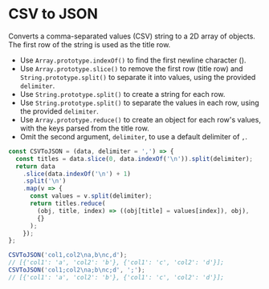 # CSV to JSON

Converts a comma-separated values (CSV) string to a 2D array of objects. The first row of the string is used as the title row.

* Use `Array.prototype.indexOf()` to find the first newline character ().
* Use `Array.prototype.slice()` to remove the first row (title row) and `String.prototype.split()` to separate it into values, using the provided `delimiter`.
* Use `String.prototype.split()` to create a string for each row.
* Use `String.prototype.split()` to separate the values in each row, using the provided `delimiter`.
* Use `Array.prototype.reduce()` to create an object for each row's values, with the keys parsed from the title row.
* Omit the second argument, `delimiter`, to use a default delimiter of `,`.

```js
const CSVToJSON = (data, delimiter = ',') => {
  const titles = data.slice(0, data.indexOf('\n')).split(delimiter);
  return data
    .slice(data.indexOf('\n') + 1)
    .split('\n')
    .map(v => {
      const values = v.split(delimiter);
      return titles.reduce(
        (obj, title, index) => ((obj[title] = values[index]), obj),
        {}
      );
    });
};
```

```js
CSVToJSON('col1,col2\na,b\nc,d');
// [{'col1': 'a', 'col2': 'b'}, {'col1': 'c', 'col2': 'd'}];
CSVToJSON('col1;col2\na;b\nc;d', ';');
// [{'col1': 'a', 'col2': 'b'}, {'col1': 'c', 'col2': 'd'}];
```
